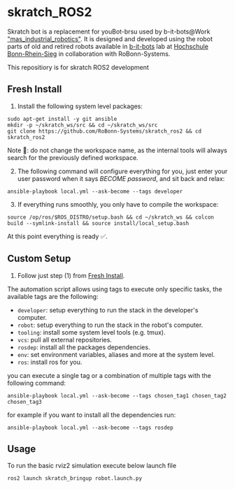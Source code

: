 # skratch_ROS2

Skratch bot is a replacement for youBot-brsu used by b-it-bots@Work ["mas_industrial_robotics"](https://b-it-bots.readthedocs.io/projects/mas-industrial-robotics/en/latest/index.html). It is designed and developed using the robot parts of old and retired robots available in [b-it-bots](https://www.h-brs.de/en/a2s/b-it-bots) lab at [Hochschule Bonn-Rhein-Sieg](https://www.h-brs.de/en) in collaboration with RoBonn-Systems.

This repositiory is for skratch ROS2 development

## Fresh Install

1. Install the following system level packages:

```console
sudo apt-get install -y git ansible
mkdir -p ~/skratch_ws/src && cd ~/skratch_ws/src
git clone https://github.com/RoBonn-Systems/skratch_ros2 && cd skratch_ros2
```

Note 📌: do not change the workspace name, as the internal tools will always search for the previously defined workspace.

2. The following command will configure everything for you, just enter your user password when it says *BECOME password*, and sit back and relax:

```console
ansible-playbook local.yml --ask-become --tags developer
```

3. If everything runs smoothly, you only have to compile the workspace:

```console
source /op/ros/$ROS_DISTRO/setup.bash && cd ~/skratch_ws && colcon build --symlink-install && source install/local_setup.bash
```

At this point everything is ready ✅.

## Custom Setup

1. Follow just step (1) from [Fresh Install](#fresh-install).

The automation script allows using tags to execute only specific tasks, the available tags are the following:
- `developer`: setup everything to run the stack in the developer's computer.
- `robot`: setup everything to run the stack in the robot's computer.
- `tooling`: install some system level tools (e.g. tmux).
- `vcs`: pull all external repositories.
- `rosdep`: install all the packages dependencies.
- `env`: set environment variables, aliases and more at the system level.
- `ros`: install ros for you.

you can execute a single tag or a combination of multiple tags with the following command:

```console
ansible-playbook local.yml --ask-become --tags chosen_tag1 chosen_tag2 chosen_tag3
```

for example if you want to install all the dependencies run:

```console
ansible-playbook local.yml --ask-become --tags rosdep
```

## Usage

To run the basic rviz2 simulation execute below launch file

```console
ros2 launch skratch_bringup robot.launch.py
```

